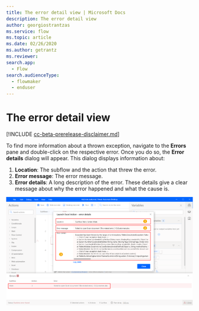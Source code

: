 ```yaml
---
title: The error detail view | Microsoft Docs
description: The error detail view
author: georgiostrantzas
ms.service: flow
ms.topic: article
ms.date: 02/26/2020
ms.author: getrantz
ms.reviewer:
search.app: 
  - Flow
search.audienceType: 
  - flowmaker
  - enduser
---
```


# The error detail view

[!INCLUDE [cc-beta-prerelease-disclaimer.md](../../includes/cc-beta-prerelease-disclaimer.md)]

To find more information about a thrown exception, navigate to the **Errors** pane and double-click on the respective error. Once you do so, the **Error details** dialog will appear. This dialog displays information about:

1. **Location**: The subflow and the action that threw the error.
2. **Error message**: The error message.
3. **Error details**: A long description of the error. These details give a clear message about why the error happened and what the cause is.

![The Error details dialog](media\error-detail-view\error-details.png)